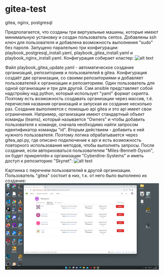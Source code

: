 # gitea-test
gitea, nginx, postgresql

Предполагается, что созданы три виртуальные машины, которые имеют минимальную установку и создан пользователь centos. Добавлены ssh ключ для пользователя и добавлена возможность выполнения "sudo" без пароля. Запущено паралельно три конфигурации: playbook_postgresql_install.yaml, playbook_gitea_install.yaml и playbook_nginx_install.yaml. Конфигурация собирает кластер:
![alt text](https://github.com/eaxr/gitea-test/blob/main/images/gitea1.gif?raw=true)

Файл playbook_gitea_update.yaml - автоматическое создание организаций, репозиториев и пользователей в gitea. Конфигурация создаёт две организации, со своими репозиториями и добавляет пользователей к организации и репозиториям. Один пользователь для одной организации и три для другой. Сам ansible представляет собой надстройку над python, который использует "yaml" формат скрипта. Поэтому есть возможность создавать организации через массив, т.ё. перечисляя названия организаций и запуская их создание несколько раз. Создание выполняется с помощью api gitea и это api имеет свои ограничения. Например, организации имеют стандартный объект команды (teams), который называется "Owners" и чтобы добавить пользователя к команде, сначала необходимо найти запросом идентификатор команды "id". Вторым действием - добавить к ней нужного пользователя. Поэтому логика обрабатывается через gitea_api.py, где описано подключение к api и есть возможность повторного использования методов, чтобы выполнять запросы. После создания, если авторизоваться пользователем "Miles-Bennett-Dyson", он будет прикреплён к организации "Cyberdine-Systems" и иметь доступ к репозиторию "Skynet":
![alt text](https://github.com/eaxr/gitea-test/blob/main/images/gitea2.gif?raw=true)

Картинка с перечнем пользователей в другой организации. Пользователь "gitea" состоит в них, т.к. от него было выполнено их создание:
![alt text](https://github.com/eaxr/gitea-test/blob/main/images/gitea.png?raw=true)